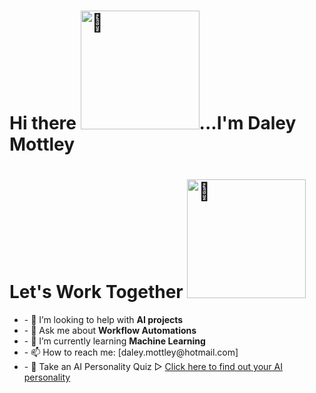 
<div>
<h1>Hi there <a href="https://daleymottley.com" target="_blank"><img alt="👋" src="https://raw.githubusercontent.com/dmotts/dmotts/main/static/images/hi.gif" width="190" /></a>...I'm Daley Mottley </h1>
  <div  align="left">
    <h1>Let's Work Together <img alt="🤝" src="https://raw.githubusercontent.com/dmotts/dmotts/main/static/images/handshake.gif" width="190" /></h1>
   <ul>
     <li>- 🤔 I’m looking to help with <strong>AI projects</strong></span></li>
     <li>- 💬 Ask me about <strong>Workflow Automations</strong></span></li>     
     <li>- 🌱 I’m currently learning <strong>Machine Learning</strong></li>
     <li>- 📫 How to reach me:  [daley.mottley@hotmail.com]</li>
     <li>- 🔗 Take an AI Personality Quiz ▻  <a href="tinyurl.com/ai-personality-test">Click here to find out your AI personality</a></li>
   </ul>
  </div>
